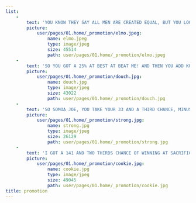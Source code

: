 ```yaml
---
list:
    -
        text: 'YOU KNOW THEY SAY ALL MEN ARE CREATED EQUAL, BUT YOU LOOK AT ME AND YOU LOOK AT SOMOA JOE AND YOU CAN SEE THAT STATEMENT IS NOT TRUE! SEE NORMALLY IF YOU GO 1 ON 1 WITH ANOTHER WRESTLER YOU GOT A 50/50 CHANCE OF WINNING. BUT I''M A GENETIC FREAK, AND I''M NOT NORMAL!'
        picture:
            user/pages/01.home/_promotion/elmo.jpeg:
                name: elmo.jpeg
                type: image/jpeg
                size: 45514
                path: user/pages/01.home/_promotion/elmo.jpeg
    -
        text: 'SO YOU GOT A 25% AT BEST AT BEAT ME! AND THEN YOU ADD KURT ANGLE TO THE MIX - YOU THE CHANCES OF WINNING DRASTIC GO DOWN. SEE THE THREE-WAY AT SACRIFICE YOU GOT A 33 AND A 3rd CHANCE OF WINNING. BUT I! I GOT A 66 AND 2/3 CHANCE OF WINNING ''CAUSE KURT ANGLE KNOOOWS HE CAN''T BEAT ME, AND HE''S NOT EVEN GONNA TRY!'
        picture:
            user/pages/01.home/_promotion/douch.jpg:
                name: douch.jpg
                type: image/jpeg
                size: 43022
                path: user/pages/01.home/_promotion/douch.jpg
    -
        text: 'SO SOMOA JOE, YOU TAKE YOUR 33 AND A THIRD CHANCE, MINUS MY TWENTY FIVE PERCENT CHANCE, AND YOU''VE GOT AN EIGHT AND A THIRD CHANCE OF WINNING AT SACRIFICE. BUT THEN YOU TAKE MY 75 CHANCE OF WINNING (IF WE WAS TO GO 1 ON 1) AND THEN ADD 66 S PERCENTS'
        picture:
            user/pages/01.home/_promotion/strong.jpg:
                name: strong.jpg
                type: image/jpeg
                size: 26129
                path: user/pages/01.home/_promotion/strong.jpg
    -
        text: 'I GOT A 141 AND TWO THIRDS CHANCE OF WINNING AT SACRIFICE! SENIOR JOE; THE NUMBERS DON''T LIE, AND THEY SPELL DISASTER FOR YOU, AT SACRIFICE!'
        picture:
            user/pages/01.home/_promotion/cookie.jpg:
                name: cookie.jpg
                type: image/jpeg
                size: 49045
                path: user/pages/01.home/_promotion/cookie.jpg
title: promotion
---
```


